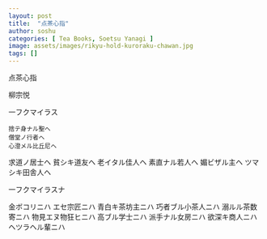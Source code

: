 ```yaml
---
layout: post
title:  "点茶心指"
author: soshu
categories: [ Tea Books, Soetsu Yanagi ]
image: assets/images/rikyu-hold-kuroraku-chawan.jpg
tags: []
---
```


点茶心指

柳宗悦

一フクマイラス

    捨テ身ナル聖へ
    僧堂ノ行者ヘ
    心澄メル比丘尼ヘ
  求道ノ居士ヘ
  貧シキ道友ヘ
  老イタル佳人ヘ
  素直ナル若人ヘ
  媚ビザル主ヘ
  ツマシキ田舎人ヘ

一フクマイラスナ

  金ボコリニハ
  エセ宗匠ニハ
  青白キ茶坊主ニハ
  巧者ブル小茶人ニハ
  溺ルル茶数寄ニハ
  物見エヌ物狂ヒニハ
  高ブル学士ニハ
  派手ナル女房ニハ
  欲深キ商人ニハ
  ヘツラヘル輩ニハ
